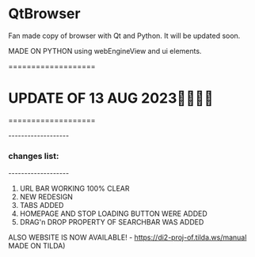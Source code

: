 # QtBrowser
Fan made copy of browser with Qt and Python. It will be updated soon.<br/>

MADE ON PYTHON
using webEngineView and ui elements.

===================<h1>UPDATE OF 13 AUG 2023🎇🎆✨🎉</h1>===================

-------------------<h3>changes list:</h3>-------------------

1. URL BAR WORKING 100% CLEAR
2. NEW REDESIGN
3. TABS ADDED
4. HOMEPAGE AND STOP LOADING BUTTON WERE ADDED
5. DRAG'n DROP PROPERTY OF SEARCHBAR WAS ADDED

ALSO WEBSITE IS NOW AVAILABLE! - https://di2-proj-of.tilda.ws/manual <br>
MADE ON TILDA)

